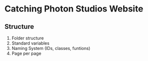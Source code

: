 # Catching Photon Studios Website

## Structure
1. Folder structure
2. Standard variables 
3. Naming System (IDs, classes, funtions)
4. Page per page